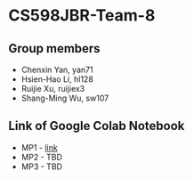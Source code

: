 # CS598JBR-Team-8

## Group members
- Chenxin Yan, yan71
- Hsien-Hao Li, hl128
- Ruijie Xu, ruijiex3
- Shang-Ming Wu, sw107

## Link of Google Colab Notebook
- MP1 - [link](https://colab.research.google.com/drive/1GbaTPyNbXkUZcW8kFmuoX9E0gp6scRGG#scrollTo=zkGqEmtO7pJl)
- MP2 - TBD
- MP3 - TBD
